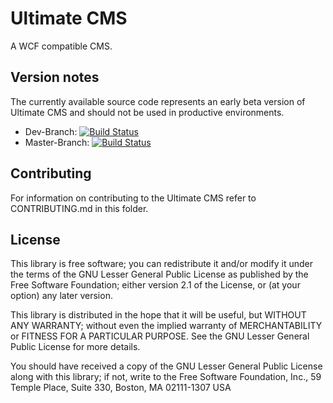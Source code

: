 Ultimate CMS
===============================

A WCF compatible CMS.

Version notes
-------------

The currently available source code represents an early beta version of Ultimate CMS and should not be used in productive environments.

* Dev-Branch: [![Build Status](https://travis-ci.org/frmwrk123/de.plugins-zum-selberbauen.ultimate.png?branch=dev)](https://travis-ci.org/frmwrk123/de.plugins-zum-selberbauen.ultimate)
* Master-Branch: [![Build Status](https://travis-ci.org/frmwrk123/de.plugins-zum-selberbauen.ultimate.png?branch=master)](https://travis-ci.org/frmwrk123/de.plugins-zum-selberbauen.ultimate)

Contributing
-----------

For information on contributing to the Ultimate CMS refer to CONTRIBUTING.md in this folder.

License
-------

This library is free software; you can redistribute it and/or
modify it under the terms of the GNU Lesser General Public License
as published by the Free Software Foundation; either version 2.1
of the License, or (at your option) any later version.

This library is distributed in the hope that it will be useful,
but WITHOUT ANY WARRANTY; without even the implied warranty of
MERCHANTABILITY or FITNESS FOR A PARTICULAR PURPOSE. See the GNU
Lesser General Public License for more details.

You should have received a copy of the GNU Lesser General Public
License along with this library; if not, write to the Free Software
Foundation, Inc., 59 Temple Place, Suite 330, Boston, MA 02111-1307 USA
